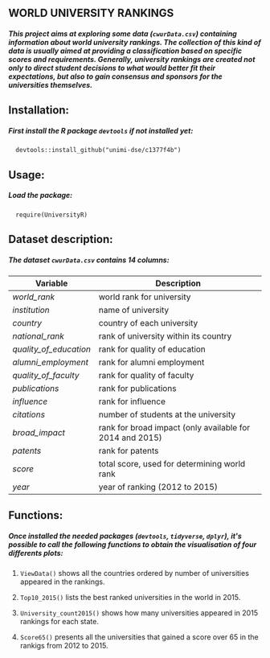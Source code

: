 ## WORLD UNIVERSITY RANKINGS
##### This project aims at exploring some data (`cwurData.csv`) containing information about world university rankings. The collection of this kind of data is usually aimed at providing a classification based on specific scores and requirements. Generally, university rankings are created not only to direct student decisions to what would better fit their expectations, but also to gain consensus and sponsors for the universities themselves.

## Installation:
##### First install the R package `devtools` if not installed yet:
      devtools::install_github("unimi-dse/c1377f4b")

## Usage:
##### Load the package:
      require(UniversityR)

## Dataset description: 
##### The dataset `cwurData.csv` contains 14 columns:

| Variable | Description |
| --- | --- |
| *world_rank* | world rank for university |
| *institution* | name of university |
| *country* | country of each university |
| *national_rank* | rank of university within its country |
| *quality_of_education* | rank for quality of education |
| *alumni_employment* | rank for alumni employment |
| *quality_of_faculty* | rank for quality of faculty |
| *publications* | rank for publications |
| *influence* | rank for influence |
| *citations* | number of students at the university |
| *broad_impact* | rank for broad impact (only available for 2014 and 2015) |
| *patents* | rank for patents |
| *score* | total score, used for determining world rank |
| *year* | year of ranking (2012 to 2015) |
   
## Functions:
##### Once installed the needed packages (`devtools`, `tidyverse`, `dplyr`), it's possible to call the following functions to obtain the visualisation of four differents plots:

1. `ViewData()` shows all the countries ordered by number of universities appeared in the rankings. 
 
2. `Top10_2015()` lists the best ranked universities in the world in 2015. 
   
3. `University_count2015()` shows how many universities appeared in 2015 rankings for each state.
   
4. `Score65()` presents all the universities that gained a score over 65 in the rankigs from 2012 to 2015. 
  
